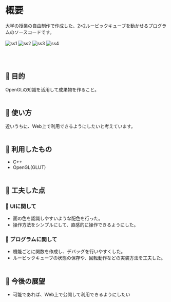 # 概要
大学の授業の自由制作で作成した、2×2ルービックキューブを動かせるプログラムのソースコードです。
<br><br>
![ss1](https://github.com/ksr03/2-2_Rubik-s_Cube/assets/117695575/29e25183-a651-4092-974d-20bd66fd00cb)
![ss2](https://github.com/ksr03/2-2_Rubik-s_Cube/assets/117695575/97e22c46-44eb-4b7e-9f41-a927c2fc8903)
![ss3](https://github.com/ksr03/2-2_Rubik-s_Cube/assets/117695575/8a0e2fbf-a1b3-4194-90b8-9878338e55cd)
![ss4](https://github.com/ksr03/2-2_Rubik-s_Cube/assets/117695575/55365495-a7ff-4f66-820c-09e40eb1213a)


<br><br>

## 🔷 目的
OpenGLの知識を活用して成果物を作ること。
<br><br>

## 🔷 使い方
近いうちに、Web上で利用できるようにしたいと考えています。
<br><br>

## 🔷 利用したもの
* C++
* OpenGL(GLUT)
<br><br>

## 🔷 工夫した点

### 🔸 UIに関して
* 面の色を認識しやすいような配色を行った。
* 操作方法をシンプルにして、直感的に操作できるようにした。

### 🔸 プログラムに関して
* 機能ごとに関数を作成し、デバッグを行いやすくした。
* ルービックキューブの状態の保存や、回転動作などの実装方法を工夫した。
<br><br>

## 🔷 今後の展望
* 可能であれば、Web上で公開して利用できるようにしたい
